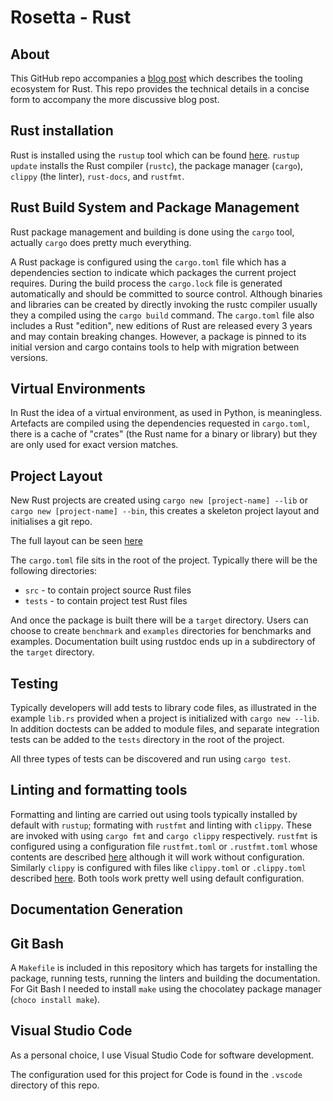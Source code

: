 # Rosetta - Rust

## About

This GitHub repo accompanies a [blog post]() which describes the tooling ecosystem for Rust. This repo provides the technical details in a concise form to accompany the more discussive blog post.

## Rust installation

Rust is installed using the `rustup` tool which can be found [here](https://www.rust-lang.org/tools/install). `rustup update` installs the Rust compiler (`rustc`), the package manager (`cargo`), `clippy` (the linter), `rust-docs`, and `rustfmt`.


## Rust Build System and Package Management

Rust package management and building is done using the `cargo` tool, actually `cargo` does pretty much everything.

A Rust package is configured using the `cargo.toml` file which has a dependencies section to indicate which packages the current project requires. During the build process the `cargo.lock` file is generated automatically and should be committed to source control. Although binaries and libraries can be created by directly invoking the rustc compiler usually they a compiled using the `cargo build` command. The `cargo.toml` file also includes a Rust "edition", new editions of Rust are released every 3 years and may contain breaking changes. However, a package is pinned to its initial version and cargo contains tools to help with migration between versions.


## Virtual Environments

In Rust the idea of a virtual environment, as used in Python, is meaningless. Artefacts are compiled using the dependencies requested in `cargo.toml`, there is a cache of "crates" (the Rust name for a binary or library) but they are only used for exact version matches.

## Project Layout

New Rust projects are created using `cargo new [project-name] --lib` or `cargo new [project-name] --bin`, this creates a skeleton project layout and initialises a git repo. 

The full layout can be seen [here](https://doc.rust-lang.org/cargo/guide/project-layout.html)

The `cargo.toml` file sits in the root of the project. Typically there will be the following directories:

- `src` - to contain project source Rust files
- `tests` - to contain project test Rust files

And once the package is built there will be a `target` directory. Users can choose to create `benchmark` and `examples` directories for benchmarks and examples. Documentation built using rustdoc ends up in a subdirectory of the `target` directory.


## Testing

Typically developers will add tests to library code files, as illustrated in the example `lib.rs` provided when a project is initialized with `cargo new --lib`. In addition doctests can be added to module files, and separate integration tests can be added to the `tests` directory in the root of the project.

All three types of tests can be discovered and run using `cargo test`.

## Linting and formatting tools

Formatting and linting are carried out using tools typically installed by default with `rustup`; formating with `rustfmt` and linting with `clippy`. These are invoked with using `cargo fmt` and `cargo clippy` respectively. `rustfmt` is configured using a configuration file `rustfmt.toml` or `.rustfmt.toml` whose contents are described [here](https://rust-lang.github.io/rustfmt/?version=v1.6.0&search=) although it will work without configuration. Similarly `clippy` is configured with files like `clippy.toml` or `.clippy.toml` described [here](https://doc.rust-lang.org/clippy/configuration.html). Both tools work pretty well using default configuration.

## Documentation Generation

## Git Bash

A `Makefile` is included in this repository which has targets for installing the package, running tests, running the linters and 
building the documentation. For Git Bash I needed to install `make` using the chocolatey package manager (`choco install make`).


## Visual Studio Code
As a personal choice, I use Visual Studio Code for software development. 

The configuration used for this project for Code is found in the `.vscode` directory of this repo.